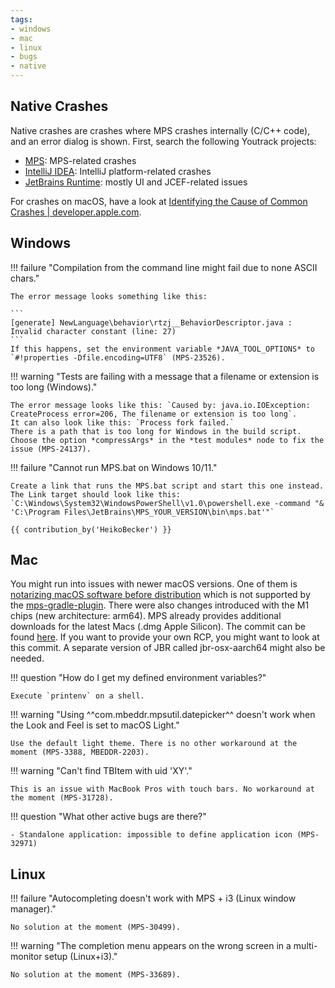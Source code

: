 ```yaml
---
tags:
- windows
- mac
- linux
- bugs
- native
---
```


## Native Crashes

Native crashes are crashes where MPS crashes internally (C/C++ code), and an error dialog is shown. First, search the following Youtrack projects:

- [MPS](https://youtrack.jetbrains.com/issues/MPS): MPS-related crashes
- [IntelliJ IDEA](https://youtrack.jetbrains.com/issues/IDEA): IntelliJ platform-related crashes
- [JetBrains Runtime](https://youtrack.jetbrains.com/issues/JBR): mostly UI and JCEF-related issues

For crashes on macOS, have a look at [Identifying the Cause of Common Crashes | developer.apple.com](https://developer.apple.com/documentation/xcode/identifying-the-cause-of-common-crashes).

## Windows

!!! failure "Compilation from the command line might fail due to none ASCII chars."

    The error message looks something like this:

    ```
    [generate] NewLanguage\behavior\rtzj__BehaviorDescriptor.java : Invalid character constant (line: 27) 
    ```
    If this happens, set the environment variable *JAVA_TOOL_OPTIONS* to `#!properties -Dfile.encoding=UTF8` (MPS-23526).

!!! warning "Tests are failing with a message that a filename or extension is too long (Windows)."

    The error message looks like this: `Caused by: java.io.IOException: CreateProcess error=206, The filename or extension is too long`.
    It can also look like this: `Process fork failed.`
    There is a path that is too long for Windows in the build script. 
    Choose the option *compressArgs* in the *test modules* node to fix the issue (MPS-24137).

!!! failure "Cannot run MPS.bat on Windows 10/11."

    Create a link that runs the MPS.bat script and start this one instead.
    The Link target should look like this: `C:\Windows\System32\WindowsPowerShell\v1.0\powershell.exe -command "& 'C:\Program Files\JetBrains\MPS_YOUR_VERSION\bin\mps.bat'"`

    {{ contribution_by('HeikoBecker') }}

## Mac

You might run into issues with newer macOS versions. One of them is [notarizing macOS software before distribution](https://developer.apple.com/documentation/security/notarizing_macos_software_before_distribution) which is not supported by the [mps-gradle-plugin](https://github.com/mbeddr/mps-gradle-plugin/issues/99). There were also changes introduced with the M1 chips (new architecture: arm64). MPS already provides additional downloads for the latest Macs (.dmg Apple Silicon). The commit can be found [here](https://github.com/JetBrains/MPS/commit/f2760552e00d2e58dc0d8f23747c68efdf86b3a2). If you want to provide your own RCP, you might want to look at this commit. A separate version of JBR called jbr-osx-aarch64 might also be needed.

!!! question "How do I get my defined environment variables?"

    Execute `printenv` on a shell.

!!! warning "Using ^^com.mbeddr.mpsutil.datepicker^^ doesn't work when the Look and Feel is set to macOS Light."

    Use the default light theme. There is no other workaround at the moment (MPS-3388, MBEDDR-2203).

!!! warning "Can't find TBItem with uid 'XY'."

    This is an issue with MacBook Pros with touch bars. No workaround at the moment (MPS-31728).

!!! question "What other active bugs are there?"

    - Standalone application: impossible to define application icon (MPS-32971)

## Linux

!!! failure "Autocompleting doesn't work with MPS + i3 (Linux window manager)."

    No solution at the moment (MPS-30499).

!!! warning "The completion menu appears on the wrong screen in a multi-monitor setup (Linux+i3)."

    No solution at the moment (MPS-33689).

    